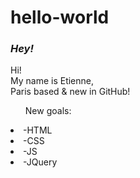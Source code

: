 # hello-world
<h3><i>Hey!</i></h3>
Hi! 
<br>
My name is Etienne, <br>Paris based & new in GitHub!
<br>
<ul>New goals:</ul>
<li>-HTML</li>
<li>-CSS</li>
<li>-JS</li>
<li>-JQuery</li>
